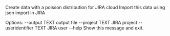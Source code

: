 Create data with a poisson distribution for JIRA cloud
Import this data using json import in JIRA

Options:
  --output TEXT          output file
  --project TEXT         JIRA project
  --useridentifier TEXT  JIRA user
  --help                 Show this message and exit.

